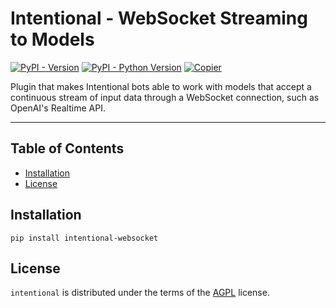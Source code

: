 # Intentional - WebSocket Streaming to Models

[![PyPI - Version](https://img.shields.io/pypi/v/intentional-websocket.svg)](https://pypi.org/project/intentional-websocket)
[![PyPI - Python Version](https://img.shields.io/pypi/pyversions/intentional-websocket.svg)](https://pypi.org/project/intentional-websocket)
[![Copier](https://img.shields.io/endpoint?url=https://raw.githubusercontent.com/copier-org/copier/master/img/badge/badge-grayscale-inverted-border-orange.json)](https://github.com/copier-org/copier)

Plugin that makes Intentional bots able to work with models that accept a continuous stream of input data through a WebSocket connection, such as OpenAI's Realtime API.

-----

## Table of Contents

- [Installation](#installation)
- [License](#license)

## Installation

```console
pip install intentional-websocket
```

## License

`intentional` is distributed under the terms of the [AGPL](LICENSE.txt) license.
